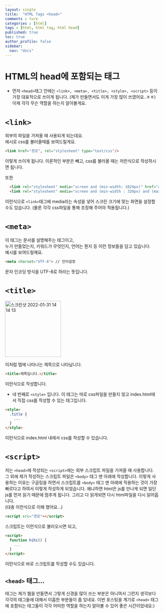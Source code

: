 ```yaml
---
layout: single
title:  "HTML Tags <head>"
comments : ture
categories : [html]
tags : [html, html tag, html head]
published: true
toc: true 
author_profile: false
sidebar: 
  nav: "docs"
---
```


# HTML의 head에 포함되는 태그

+ 먼저 `<head>`태그 안에는 `<link>, <meta>, <title>, <style>, <script>` 등이 가장 대표적으로 쓰이게 됩니다. (제가 만들면서도 이게 가장 많이 쓰였어요..ㅎㅎ) 이제 각각 무슨 역할을 하는지 알아볼게요.

# `<link>`

외부의 파일을 가져올 때 사용되게 되는데요.   
에시로 css를 불러올때를 보여드릴게요.

```html
<link href="경로", rel="stylesheet" type="text/css"/>
```

이렇게 쓰이게 됩니다. 이론적인 부분은 빼고, css를 불러올 때는 저런식으로 작성하시면 됩니다. 

또한 

```html
  <link rel="stylesheet" media="screen and (min-width: 1024px)" href="assets/css/desktop.css?4"/>
  <link rel="stylesheet" media="screen and (min-width : 320px) and (max-width : 767px)" href="assets/css/mobile.css?3"/>
```

이런식으로 `<link>`태그에 media라는 속성을 넣어 스크린 크기에 맞는 화면을 설정할 수도 있습니다. (물론 각각 css파일을 통해 조정해 주어야 적용됩니다.)
# `<meta>` 

이 태그는 문서를 설명해주는 태그이고,   
누가 만들었는지, 키워드가 무엇인지, 언어는 뭔지 등 이런 정보들을 담고 있습니다.    
예시를 보여드릴께요.

```html
<meta charset="UTF-8"> // 언어설정
```

문자 인코딩 방식을 UTF-8로 하라는 뜻입니다. 

# `<title>`

<img width="183" alt="스크린샷 2022-01-31 14 14 13" src="https://user-images.githubusercontent.com/75836426/151742357-4212503d-0d16-4da4-9a4b-c8a012baa758.png">

이처럼 탭에 나타나는 제목으로 나타납니다. 

```html
<title>제목입니다.</title>
```

이런식으로 작성합니다. 

+ 네 번째로 `<style>` 입니다. 이 태그는 따로 css파일을 만들지 않고 index.html에서 직접 css를 작성할 수 있는 태그입니다. 

```html
<style>
  .title {
    ...
  }
</style>
```

이런식으로 index.html 내에서 css를 작성할 수 있습니다.

# `<script>` 

저는 `<head>`에 작성되는 `<script>`에는 외부 스크립트 파일을 가져올 때 사용합니다. 그 외에 제가 작성하는 스크립트 파일은 `<body>` 태그 맨 아래에 작성합니다. 이렇게 사용하는 이유는 구글링을 하면서 스크립트를 `<body>` 태그 맨 아래에 적용하는 것이 가장 빠르다고 하여서 이렇게 작성하게 되었습니다. 왜냐하면 html은 js를 만나게 되면 일단 js를 먼저 읽기 때문에 멈추게 됩니다. 그리고 다 읽게되면 다시 html파일을 다시 읽어옵니다.  
(대충 이런식으로 이해 했어요...)

```html
<script src="경로"></script>
```

스크립트는 이런식으로 불러오시면 되고, 

```html
<script>
  function hihi() {
    ...
  }
</script>
```

이런식으로 바로 스크립트를 작성할 수도 있습니다. 

## `<head>` 태그...

태그는 제가 웹을 만들면서 그렇게 신경을 많이 쓰는 부분은 아니여서 그런지 생각보다 각각의 태그들에 대해서 미흡한 부분들이 좀 있네요. 이번 포스팅을 계기로 `<head>` 태그에 포함되는 태그들이 각각 어떠한 역할을 하는지 알아볼 수 있어 좋은 시간이었네요:)
